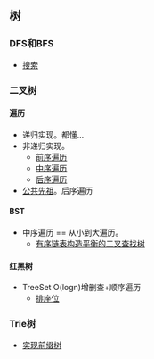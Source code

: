 ## 树 ##
### DFS和BFS ###
- [搜索](./summary/搜索.md)

### 二叉树 ###
#### 遍历 ####
- 递归实现。都懂...
- 非递归实现。
  - [前序遍历](../src/stack/BinaryTreePreorderTraversal.java)
  - [中序遍历](../src/stack/BinaryTreeInorderTraversal.java)
  - [后序遍历](../src/stack/BinaryTreePostorderTraversal.java)
- [公共先祖](../src/binarySearch/LowestCommonAncestorofaBinaryTree.java)。后序遍历 

#### BST ####
- 中序遍历 == 从小到大遍历。
  - [有序链表构造平衡的二叉查找树](../src/dfs/ConvertSortedListtoBinarySearchTree.java)
  
#### 红黑树 ####
- TreeSet O(logn)增删查+顺序遍历
  - [排座位](../src/binarySearch/ExamRoom.java)

### Trie树 ###
- [实现前缀树](../src/trieTree/ImplementTrie.java)